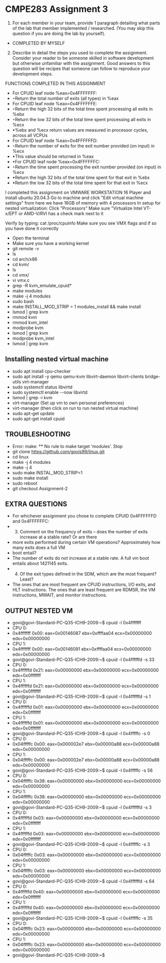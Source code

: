 # CMPE283 Assignment 3

1. For each member in your team, provide 1 paragraph detailing what parts of the lab that member 
implemented / researched. (You may skip this question if you are doing the lab by yourself).
- COMPLETED BY MYSELF

2. Describe in detail the steps you used to complete the assignment. Consider your reader to be someone 
skilled in software development but otherwise unfamiliar with the assignment. Good answers to this 
question will be recipes that someone can follow to reproduce your development steps.

FUNCTIONS COMPLETED IN THIS ASSIGNMENT 

- For CPUID leaf node %eax=0x4FFFFFFF:
- ◦Return the total number of exits (all types) in %eax
- For CPUID leaf node %eax=0x4FFFFFFE:
- ◦Return the high 32 bits of the total time spent processing all exits in %ebx
- ◦Return the low 32 bits of the total time spent processing all exits in %ecx
- ▪%ebx and %ecx return values are measured in processor cycles, across all VCPUs
- For CPUID leaf node %eax=0x4FFFFFFD:
- ◦Return the number of exits for the exit number provided (on input) in %ecx
- ▪This value should be returned in %eax 
- •For CPUID leaf node %eax=0x4FFFFFFC:
- ◦Return the time spent processing the exit number provided (on input) in %ecx
- ▪Return the high 32 bits of the total time spent for that exit in %ebx
- ▪Return the low 32 bits of the total time spent for that exit in %ecx

I completed this assignment on VMWARE WORKSTATION 16 Player and install ubuntu 20.04.3
Go to machine and click "Edit virtual machine settings" from here we have 16GB of memory with 4 processors
In setup for nested virtualization:
Click "Processors"
Make sure "Virtualize Intel VT-x/EPT or AMD-V/RVI has a check mark next to it

Verify by typing: cat /proc/cpuinfo
Make sure you see VMX flags and if so you have done it correctly

- Open the terminal
- Make sure you have a working kernel
- git remote -v
- ls
- cd arch/x86
- cd kvm/
- ls
- cd vmx/
- vi vmx.c
- grep -R kvm_emulate_cpuid*
- make modules
- make -j 4 modules
- sudo bash
- make INSTALL_MOD_STRIP = 1 modules_install && make install
- lsmod | grep kvm
- rmmod kvm
- rmmod kvm_intel
- modprobe kvm
- lsmod | grep kvm
- modprobe kvm_intel
- lsmod | grep kvm

## Installing nested virtual machine 
- sudo apt install cpu-checker
- sudo apt install -y qemu qemu-kvm libvirt-daemon libvirt-clients bridge-utils virt-manager
- sudo systemctl status libvirtd
- sudo systemctl enable --now libvirtd
- lsmod | grep -i kvm
- virt-manager 
(Set up vm to own personal preferences)
- virt-manager
(then click on run to run nested virtual machine)
- sudo apt-get update
- sudo apt-get install cpuid

## TROUBLESHOOTING 
- Error: make: ** No rule to make target 'modules'. Stop
- git clone https://github.com/govis99/linux.git
- cd linux
- make -j 4 modules
- make -j 4
- sudo make INSTAL_MOD_STRIP=1
- sudo make install
- sudo reboot 
- git checkout Assignment-2 

## EXTRA QUESTIONS
- For whichever assignment you chose to complete CPUID 0x4FFFFFFD and 0x4FFFFFFC:
- 3. Comment on the frequency of exits – does the number of exits increase at a stable rate? Or are there 
- more exits performed during certain VM operations? Approximately how many exits does a full VM 
- boot entail?
- The number of exits do not increase at a stable rate. A full vm boot entails about 1421145 exits. 
- 4. Of the exit types defined in the SDM, which are the most frequent? Least?
- The ones that are most frequent are CPUID instructions, I/O exits, and HLT instructions. The ones that are least frequent are RDMSR, the VM instructions, MWAIT, and monitor instructions. 


## OUTPUT NESTED VM
- govi@govi-Standard-PC-Q35-ICH9-2009:~$ cpuid -l 0x4fffffff
- CPU 0:
-   0x4fffffff 0x00: eax=0x00146087 ebx=0xffffaa04 ecx=0x00000000 edx=0x00000000
- CPU 1:
-   0x4fffffff 0x00: eax=0x00146091 ebx=0xffffaa04 ecx=0x00000000 edx=0x00000000
- govi@govi-Standard-PC-Q35-ICH9-2009:~$ cpuid -l 0x4ffffffd -s 33
- CPU 0:
-   0x4ffffffd 0x21: eax=0x00000000 ebx=0x00000000 ecx=0x00000000 edx=0x0fffffff
- CPU 1:
-   0x4ffffffd 0x21: eax=0x00000000 ebx=0x00000000 ecx=0x00000000 edx=0x0fffffff
- govi@govi-Standard-PC-Q35-ICH9-2009:~$ cpuid -l 0x4ffffffd -s 1
- CPU 0:
-   0x4ffffffd 0x01: eax=0x00000000 ebx=0x00000000 ecx=0x00000000 edx=0x0fffffff
- CPU 1:
-   0x4ffffffd 0x01: eax=0x00000000 ebx=0x00000000 ecx=0x00000000 edx=0x0fffffff
- govi@govi-Standard-PC-Q35-ICH9-2009:~$ cpuid -l 0x4fffffc -s 0
- CPU 0:
-   0x04fffffc 0x00: eax=0x000002e7 ebx=0x00000a88 ecx=0x00000a88 edx=0x00000000
- CPU 1:
-   0x04fffffc 0x00: eax=0x000002e7 ebx=0x00000a88 ecx=0x00000a88 edx=0x00000000
- govi@govi-Standard-PC-Q35-ICH9-2009:~$ cpuid -l 0x4fffffc -s 56
- CPU 0:
-   0x04fffffc 0x38: eax=0x00000000 ebx=0x00000000 ecx=0x00000000 edx=0x00000000
- CPU 1:
-   0x04fffffc 0x38: eax=0x00000000 ebx=0x00000000 ecx=0x00000000 edx=0x00000000
- govi@govi-Standard-PC-Q35-ICH9-2009:~$ cpuid -l 0x4ffffffd -s 3
- CPU 0:
-   0x4ffffffd 0x03: eax=0x00000000 ebx=0x00000000 ecx=0x00000000 edx=0x0fffffff
- CPU 1:
-   0x4ffffffd 0x03: eax=0x00000000 ebx=0x00000000 ecx=0x00000000 edx=0x0fffffff
- govi@govi-Standard-PC-Q35-ICH9-2009:~$ cpuid -l 0x4fffffc -s 3
- CPU 0:
-   0x04fffffc 0x03: eax=0x00000000 ebx=0x00000000 ecx=0x00000000 edx=0x00000000
- CPU 1:
-   0x04fffffc 0x03: eax=0x00000000 ebx=0x00000000 ecx=0x00000000 edx=0x00000000
- govi@govi-Standard-PC-Q35-ICH9-2009:~$ cpuid -l 0x4ffffffd -s 64
- CPU 0:
-   0x4ffffffd 0x40: eax=0x00000000 ebx=0x00000000 ecx=0x00000000 edx=0x0fffffff
- CPU 1:
-   0x4ffffffd 0x40: eax=0x00000000 ebx=0x00000000 ecx=0x00000000 edx=0x0fffffff
- govi@govi-Standard-PC-Q35-ICH9-2009:~$ cpuid -l 0x4fffffc -s 35
- CPU 0:
-   0x04fffffc 0x23: eax=0x00000000 ebx=0x00000000 ecx=0x00000000 edx=0x00000000
- CPU 1:
-   0x04fffffc 0x23: eax=0x00000000 ebx=0x00000000 ecx=0x00000000 edx=0x00000000
- govi@govi-Standard-PC-Q35-ICH9-2009:~$ 



